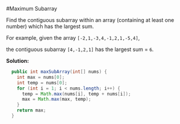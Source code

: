 #Maximum Subarray

Find the contiguous subarray within an array (containing at least one number) which has the largest sum.

For example, given the array ```[-2,1,-3,4,-1,2,1,-5,4]```,

the contiguous subarray ```[4,-1,2,1]``` has the largest sum = ```6```.

**Solution:**

```Java
  public int maxSubArray(int[] nums) {
    int max = nums[0];
    int temp = nums[0];
    for (int i = 1; i < nums.length; i++) {
      temp = Math.max(nums[i], temp + nums[i]);
      max = Math.max(max, temp);
    }
    return max;
  }
```
